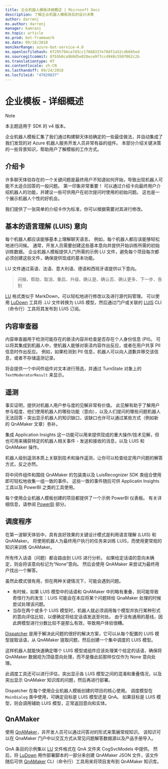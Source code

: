 ```yaml
---
title: 企业机器人模板详细概述 | Microsoft Docs
description: 了解企业机器人模板背后的设计决策
author: darrenj
ms.author: darrenj
manager: kamrani
ms.topic: article
ms.prod: bot-framework
ms.date: 09/18/2018
monikerRange: azure-bot-service-4.0
ms.openlocfilehash: 6f295794ca7d3cc17688337e70df2a52cdb665ed
ms.sourcegitcommit: 87b5b0ca9b0d5e028ece9f7cc4948c5507062c2b
ms.translationtype: HT
ms.contentlocale: zh-CN
ms.lasthandoff: 09/24/2018
ms.locfileid: "47029837"
---
```

# <a name="enterprise-template---detailed-overview"></a>企业模板 - 详细概述

> [!NOTE]
> 本主题适用于 SDK 的 v4 版本。 

企业机器人模板汇集了我们通过构建聊天体验确定的一些最佳做法，并自动集成了我们发现的对 Azure 机器人服务开发人员非常有益的组件。 本部分介绍关键决策的一些背景知识，帮助用户了解模板的工作方式。

## <a name="introduction-card"></a>介绍卡

许多聊天体验存在的一个关键问题是最终用户不知道如何开始，导致出现机器人可能不太适合回答的一般问题。 第一印象非常重要！ 可以通过介绍卡向最终用户介绍机器人的功能，并建议一些可供用户在初次提问时使用的初始问题。 这也是一个展示机器人个性的好机会。

我们提供了一张简单的介绍卡作为标准，你可以根据需要对其进行修改。

## <a name="basic-language-understanding-luis-intents"></a>基本的语言理解 (LUIS) 意向

每个机器人都应该能够基本上理解聊天语言。 例如，每个机器人都应该能够轻松地进行问候。 通常，开发人员需要创建这些基本意向并提供开始训练所需的初始训练数据。 企业机器人模板提供入门所需的示例 LU 文件，避免每个项目每次都必须创建这些文件，确保提供现成的基本功能。

LU 文件通过英语、法语、意大利语、德语和西班牙语提供以下意向。

> 问候、帮助、取消、重启、升级、确认是、确认否、确认更多、下一步、告别

[LU](https://github.com/Microsoft/botbuilder-tools/blob/master/packages/Ludown/docs/lu-file-format.md) 格式类似于 MarkDown，可以轻松地进行修改以及进行源代码管理。 可以使用 [LuDown](https://github.com/Microsoft/botbuilder-tools/tree/master/packages/Ludown) 工具将 .LU 文件转换为 LUIS 模型，然后通过门户或关联的 [LUIS](https://github.com/Microsoft/botbuilder-tools/tree/master/packages/LUIS) CLI（命令行）工具将其发布到 LUIS 订阅。

## <a name="content-moderator"></a>内容审查器

内容审查器用于检测可能存在的亵渎内容并检查是否存在个人身份信息 (PII)。 可以将其集成到机器人中，使机器人能够对亵渎内容作出反应，或者在用户共享 PII 信息时作出反应。 例如，如果检测到 PII 信息，机器人可以向人道歉并移交该信息，或者不存储遥测记录。

将会提供一个中间件组件对文本进行筛选，并通过 TurnState 对象上的 ```TextModeratorResult``` 来显示。

## <a name="telemetry"></a>遥测

事实证明，提供对机器人用户参与度的见解非常有价值。 此见解有助于了解用户参与程度、他们使用机器人的哪些功能（意向），以及人们提问的哪些问题机器人无法回答 - 突出显示机器人的知识缺口，该缺口也许可以通过某些方式（例如新的 QnAMaker 文章）弥补。

集成 Application Insights 这一功能可以用来提供现成的重大操作/技术见解，但也可用来捕获特定的机器人相关事件 - 发送和接收的消息，以及 LUIS 和 QnAMaker 操作。

机器人级别遥测本质上关联到技术和操作遥测，让你可以检查给定用户问题的解答方式，反之亦然。

将中间件组件和围绕 QnAMaker 的包装类以及 LuisRecognizer SDK 类组合使用即可轻松地收集一组一致的事件。 这些一致的事件随后可供 Applicatin Insights 工具以及 PowerBI 之类的工具使用。

每个使用企业机器人模板创建的项目都提供了一个示例 PowerBI 仪表板。 有关详细信息，请参阅 [PowerBI](bot-builder-enterprise-template-powerbi.md) 部分。

## <a name="dispatcher"></a>调度程序

在第一波聊天体验中，具有良好效果的关键设计模式是利用语言理解 (LUIS) 和 QnAMaker。 将使用机器人为最终用户执行的任务来训练 LUIS，而使用更常规的知识来训练 QnAMaker。

所有传入话语（问题）都会路由到 LUIS 进行分析。 如果给定话语的意向未确定，则会将该意向标记为“None”意向。 然后会使用 QnAMaker 来尝试为最终用户找出一个解答。

虽然此模式很有用，但在两种关键情况下，可能会遇到问题。

- 有时候，如果 LUIS 模型中的话语和 QnAMaker 中的略有重叠，则可能导致奇怪行为的发生：LUIS 可能会在本应将某个问题转给 QnaMaker 处理的时候尝试处理该问题。
- 当存在两个或多个 LUIS 模型时，机器人就必须调用每个模型并执行某种形式的意向评估比较，以便确定将给定话语发送至何处。 由于没有通用的基线，因此跨模型进行分数比较不是那么有效，导致用户体验很糟。

[Dispatcher](https://docs.microsoft.com/en-us/azure/bot-service/bot-builder-tutorial-dispatch?view=azure-bot-service-4.0&tabs=csaddref%2Ccsbotconfig) 是用于解决此问题的很好的解决方案，它可以从每个配置的 LUIS 模型提取话语，从 QnAMaker 提取问题，然后创建一个集中调度的 LUIS 模型。

这样机器人就能快速确定哪个 LUIS 模型或组件应该处理某个给定的话语，确保将 QnAMaker 数据视为顶级意向处理，而不是像此前那样仅仅作为 None 意向处理。

此调度工具还可以进行评估，突出显示各 LUIS 模型之间的混淆和重叠情况，以及突出显示 QnAMaker 知识库的问题，然后再进行部署。

Dispatcher 在每个使用企业机器人模板创建的项目的核心使用。 调度模型在 `MainDialog` 类中使用，可确定目标是 LUIS 模型还是 QnA。 如果目标是 LUIS 模型，则会调用辅助 LUIS 模型，正常返回意向和实体。

## <a name="qnamaker"></a>QnAMaker

使用 [QnAMaker](https://www.qnamaker.ai/)，非开发人员可以通过问答对的形式来策展常规知识。 该知识可以在 QnaMaker 门户中以交互方式从常见问题解答数据源以及产品手册导入。

QnA 条目的示例集以 [LU](https://github.com/Microsoft/botbuilder-tools/blob/master/packages/Ludown/docs/lu-file-format.md) 文件格式在 QnA 文件夹 CogSvcModels 中提供。 然后，将 [LuDown](https://github.com/Microsoft/botbuilder-tools/tree/master/packages/Ludown) 用作部署脚本的一部分来创建 QnAMaker JSON 文件，该文件随后可供 [QnAMaker](https://github.com/Microsoft/botbuilder-tools/tree/master/packages/QnAMaker) CLI（命令行）工具用来将项目发布到 QnAMaker 知识库。
